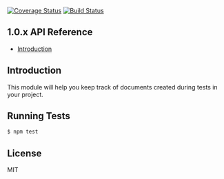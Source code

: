 
[![Coverage Status](https://coveralls.io/repos/Springworks/node-mongoose-test-marker/badge.png)](https://coveralls.io/r/Springworks/node-mongoose-test-marker)
[![Build Status](https://travis-ci.org/Springworks/node-mongoose-test-marker.svg?branch=master)](https://travis-ci.org/Springworks/node-mongoose-test-marker)

## 1.0.x API Reference
* [Introduction](#introduction "Introduction")


## Introduction
This module will help you keep track of documents created during tests in your project.





## Running Tests

```bash
$ npm test
```


## License
MIT
